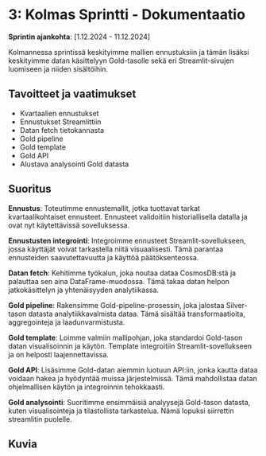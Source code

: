 # **3: Kolmas Sprintti - Dokumentaatio**

**Sprintin ajankohta**: [1.12.2024 - 11.12.2024]

Kolmannessa sprintissä keskityimme mallien ennustuksiin ja tämän lisäksi keskityimme datan käsittelyyn Gold-tasolle sekä eri Streamlit-sivujen luomiseen ja niiden sisältöihin.

## **Tavoitteet ja vaatimukset**

 * Kvartaalien ennustukset
 * Ennustukset Streamlittiin
 * Datan fetch tietokannasta
 * Gold pipeline
 * Gold template
 * Gold API
 * Alustava analysointi Gold datasta

## **Suoritus**

**Ennustus**: Toteutimme ennustemallit, jotka tuottavat tarkat kvartaalikohtaiset ennusteet. Ennusteet validoitiin historiallisella datalla ja ovat nyt käytettävissä sovelluksessa.

**Ennustusten integrointi**: Integroimme ennusteet Streamlit-sovellukseen, jossa käyttäjät voivat tarkastella niitä visuaalisesti. Tämä parantaa ennusteiden saavutettavuutta ja käyttöä päätöksenteossa.

**Datan fetch**: Kehitimme työkalun, joka noutaa dataa CosmosDB:stä ja palauttaa sen aina DataFrame-muodossa. Tämä takaa datan helpon jatkokäsittelyn ja yhtenäisyyden analytiikassa.

**Gold pipeline**: Rakensimme Gold-pipeline-prosessin, joka jalostaa Silver-tason datasta analytiikkavalmista dataa. Tämä sisältää transformaatioita, aggregointeja ja laadunvarmistusta.

**Gold template**: Loimme valmiin mallipohjan, joka standardoi Gold-tason datan visualisoinnin ja käytön. Template integroitiin Streamlit-sovellukseen ja on helposti laajennettavissa.

**Gold API**: Lisäsimme Gold-datan aiemmin luotuun API:iin, jonka kautta dataa voidaan hakea ja hyödyntää muissa järjestelmissä. Tämä mahdollistaa datan ohjelmallisen käytön ja integroinnin tehokkaasti.

**Gold analysointi**: Suoritimme ensimmäisiä analyysejä Gold-tason datasta, kuten visualisointeja ja tilastollista tarkastelua. Nämä lopuksi siirrettin streamlitin puolelle.

## **Kuvia**

